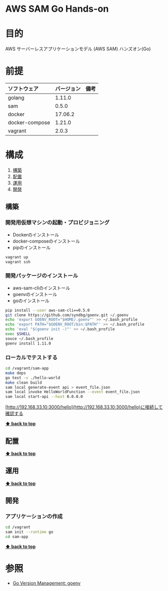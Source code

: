AWS SAM Go Hands-on
===================
# 目的 #
AWS サーバーレスアプリケーションモデル (AWS SAM) ハンズオン(Go) 

# 前提 #
| ソフトウェア   | バージョン   | 備考        |
|:---------------|:-------------|:------------|
| golang         |1.11.0    |             |
| sam            |0.5.0  |             |
| docker         |17.06.2  |             |
| docker-compose |1.21.0  |             |
| vagrant        |2.0.3  |             |

# 構成 #
1. [構築](#構築 )
1. [配置](#配置 )
1. [運用](#運用 )
1. [開発](#開発 )

## 構築
### 開発用仮想マシンの起動・プロビジョニング
+ Dockerのインストール
+ docker-composeのインストール
+ pipのインストール
```bash
vagrant up
vagrant ssh
```

### 開発パッケージのインストール
+ aws-sam-cliのインストール
+ goenvのインストール
+ goのインストール
```bash
pip install --user aws-sam-cli==0.5.0
git clone https://github.com/syndbg/goenv.git ~/.goenv
echo 'export GOENV_ROOT="$HOME/.goenv"' >> ~/.bash_profile
echo 'export PATH="$GOENV_ROOT/bin:$PATH"' >> ~/.bash_profile
echo 'eval "$(goenv init -)"' >> ~/.bash_profile
exec $SHELL
souce ~/.bash_profile
goenv install 1.11.0
```

### ローカルでテストする
```bash
cd /vagrant/sam-app
make deps
go test -v ./hello-world
make clean build
sam local generate-event api > event_file.json
sam local invoke HelloWorldFunction --event event_file.json
sam local start-api --host 0.0.0.0
```
[http://192.168.33.10:3000/hello](http://192.168.33.10:3000/hello)に接続して確認する


**[⬆ back to top](#構成)**

## 配置
**[⬆ back to top](#構成)**

## 運用
**[⬆ back to top](#構成)**

## 開発
### アプリケーションの作成
```bash
cd /vagrant
sam init --runtime go
cd sam-app
```

**[⬆ back to top](#構成)**

# 参照 #
+ [Go Version Management: goenv](https://github.com/syndbg/goenv)